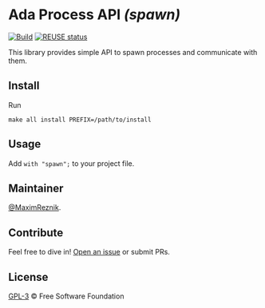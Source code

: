 Ada Process API _(spawn)_
=========================================

[![Build](https://github.com/reznikmm/spawn/workflows/Build/badge.svg)](https://github.com/reznikmm/spawn/actions)
[![REUSE status](https://api.reuse.software/badge/github.com/reznikmm/spawn)](https://api.reuse.software/info/github.com/reznikmm/spawn)

This library provides simple API to spawn processes and communicate with them.

## Install

Run
```
make all install PREFIX=/path/to/install
```

## Usage
Add `with "spawn";` to your project file.

## Maintainer

[@MaximReznik](https://github.com/reznikmm).

## Contribute

Feel free to dive in!
[Open an issue](https://github.com/reznikmm/spawn/issues/new)
or submit PRs.

## License

[GPL-3](LICENSE) © Free Software Foundation

